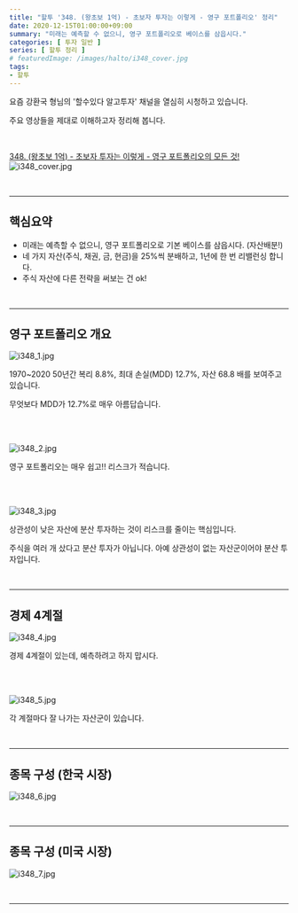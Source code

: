 ```yaml
---
title: "할투 '348. (왕초보 1억) - 초보자 투자는 이렇게 - 영구 포트폴리오' 정리"
date: 2020-12-15T01:00:00+09:00
summary: "미래는 예측할 수 없으니, 영구 포트폴리오로 베이스를 삼읍시다."
categories: [ 투자 일반 ]
series: [ 할투 정리 ]
# featuredImage: /images/halto/i348_cover.jpg
tags:
- 할투
---
```


요즘 강환국 형님의 '할수있다 알고투자' 채널을 열심히 시청하고 있습니다.

주요 영상들을 제대로 이해하고자 정리해 봅니다.

<br/>

[348. (왕초보 1억) - 초보자 투자는 이렇게 - 영구 포트폴리오의 모든 것!](https://www.youtube.com/watch?v=2BkZZNnlCHA)
![i348_cover.jpg](/images/halto/i348_cover.jpg)


<br/>

---

## 핵심요약

- 미래는 예측할 수 없으니, 영구 포트폴리오로 기본 베이스를 삼읍시다. (자산배분!)
- 네 가지 자산(주식, 채권, 금, 현금)을 25%씩 분배하고, 1년에 한 번 리밸런싱 합니다.
- 주식 자산에 다른 전략을 써보는 건 ok!

<br/>

---

## 영구 포트폴리오 개요

![i348_1.jpg](/images/halto/i348_1.jpg)

1970~2020 50년간 복리 8.8%, 최대 손실(MDD) 12.7%, 자산 68.8 배를 보여주고 있습니다.

무엇보다 MDD가 12.7%로 매우 아름답습니다.

<br/>
<br/>

![i348_2.jpg](/images/halto/i348_2.jpg)

영구 포트폴리오는 매우 쉽고!! 리스크가 적습니다.


<br/>
<br/>


![i348_3.jpg](/images/halto/i348_3.jpg)

상관성이 낮은 자산에 분산 투자하는 것이 리스크를 줄이는 핵심입니다.

주식을 여러 개 샀다고 분산 투자가 아닙니다. 아예 상관성이 없는 자산군이어야 분산 투자입니다.

<br/>

---

## 경제 4계절

![i348_4.jpg](/images/halto/i348_4.jpg)

경제 4계절이 있는데, 예측하려고 하지 맙시다.

<br/>
<br/>

![i348_5.jpg](/images/halto/i348_5.jpg)

각 계절마다 잘 나가는 자산군이 있습니다.

<br/>

---

## 종목 구성 (한국 시장) 

![i348_6.jpg](/images/halto/i348_6.jpg)

<br/>

---

## 종목 구성 (미국 시장)

![i348_7.jpg](/images/halto/i348_7.jpg)


<br/>

---
